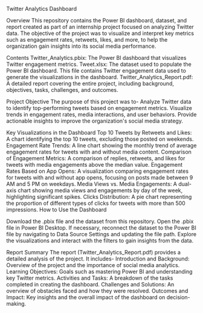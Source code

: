 Twitter Analytics Dashboard 

Overview
This repository contains the Power BI dashboard, dataset, and report created as part of an internship project focused on analyzing Twitter data. The objective of the project was to visualize and interpret key metrics such as engagement rates, retweets, likes, and more, to help the organization gain insights into its social media performance.

Contents
Twitter_Analytics.pbix: The Power BI dashboard that visualizes Twitter engagement metrics.
Tweet.xlsx: The dataset used to populate the Power BI dashboard. This file contains Twitter engagement data used to generate the visualizations in the dashboard.
Twitter_Analytics_Report.pdf: A detailed report covering the entire project, including background, objectives, tasks, challenges, and outcomes.

Project Objective
The purpose of this project was to-
  Analyze Twitter data to identify top-performing tweets based on engagement metrics.
  Visualize trends in engagement rates, media interactions, and user behaviors.
  Provide actionable insights to improve the organization's social media strategy.

Key Visualizations in the Dashboard
Top 10 Tweets by Retweets and Likes: A chart identifying the top 10 tweets, excluding those posted on weekends.
Engagement Rate Trends: A line chart showing the monthly trend of average engagement rates for tweets with and without media content.
Comparison of Engagement Metrics: A comparison of replies, retweets, and likes for tweets with media engagements above the median value.
Engagement Rates Based on App Opens: A visualization comparing engagement rates for tweets with and without app opens, focusing on posts made between 9 AM and 5 PM on weekdays.
Media Views vs. Media Engagements: A dual-axis chart showing media views and engagements by day of the week, highlighting significant spikes.
Clicks Distribution: A pie chart representing the proportion of different types of clicks for tweets with more than 500 impressions.
How to Use the Dashboard

Download the .pbix file and the dataset from this repository.
Open the .pbix file in Power BI Desktop.
If necessary, reconnect the dataset to the Power BI file by navigating to Data Source Settings and updating the file path.
Explore the visualizations and interact with the filters to gain insights from the data.

Report Summary
The report (Twitter_Analytics_Report.pdf) provides a detailed analysis of the project. It includes-
  Introduction and Background: Overview of the project and the importance of social media analytics.
  Learning Objectives: Goals such as mastering Power BI and understanding key Twitter metrics.
  Activities and Tasks: A breakdown of the tasks completed in creating the dashboard.
  Challenges and Solutions: An overview of obstacles faced and how they were resolved.
  Outcomes and Impact: Key insights and the overall impact of the dashboard on decision-making.


